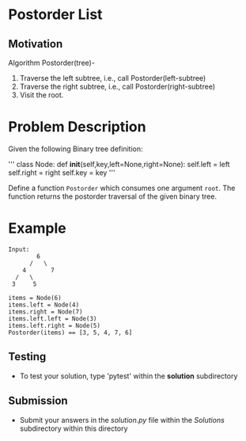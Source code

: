 # Postorder List

## Motivation
Algorithm Postorder(tree)-
1. Traverse the left subtree, i.e., call Postorder(left-subtree)
2. Traverse the right subtree, i.e., call Postorder(right-subtree)
3. Visit the root.

# Problem Description
Given the following Binary tree definition:

'''
class Node: 
	def __init__(self,key,left=None,right=None): 
		self.left = left
		self.right = right
		self.key = key
'''

Define a function `Postorder` which consumes one argument `root`. The function returns the postorder traversal of the given binary tree.

# Example
```
Input:
        6
      /   \
    4       7
  /   \
 3     5

items = Node(6)
items.left = Node(4)
items.right = Node(7)
items.left.left = Node(3)
items.left.right = Node(5)
Postorder(items) == [3, 5, 4, 7, 6]
```

## Testing
* To test your solution, type 'pytest' within the **solution** subdirectory

## Submission
* Submit your answers in the *solution.py* file within the *Solutions* subdirectory within this directory